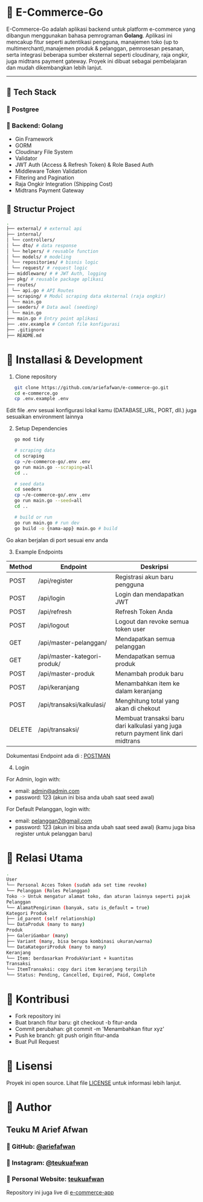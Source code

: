 # 🛒 E-Commerce-Go

E-Commerce-Go adalah aplikasi backend untuk platform e-commerce yang dibangun menggunakan bahasa pemrograman **Golang**. Aplikasi ini mencakup fitur seperti autentikasi pengguna, manajemen toko (up to multimerchant),manajemen produk & pelanggan, pemrosesan pesanan, serta integrasi beberapa sumber eksternal seperti cloudinary, raja ongkir, juga midtrans payment gateway. Proyek ini dibuat sebagai pembelajaran dan mudah dikembangkan lebih lanjut.

---

## 🚀 Tech Stack

### 🏢 Postgree

### 🎨 Backend: Golang

- Gin Framework
- GORM
- Cloudinary File System
- Validator
- JWT Auth (Access & Refresh Token) & Role Based Auth
- Middleware Token Validation
- Filtering and Pagination
- Raja Ongkir Integration (Shipping Cost)
- Midtrans Payment Gateway

## 📁 Structur Project

```bash
.
├── external/ # external api
├── internal/
│ └── controllers/
│ └── dto/ # data response
│ └── helpers/ # reusable function
│ └── models/ # modeling
│ └── repositories/ # bisnis logic
│ └── request/ # request logic
├── middleware/ # # JWT Auth, logging
├── pkg/ # reusable package aplikasi
├── routes/
│ └── api.go # API Routes
├── scraping/ # Modul scraping data eksternal (raja ongkir)
│ └── main.go
├── seeders/ # Data awal (seeding)
│ └── main.go
├── main.go # Entry point aplikasi
├── .env.example # Contoh file konfigurasi
├── .gitignore
├── README.md
```

# 🔧 Installasi & Development

1. Clone repository

```bash
   git clone https://github.com/ariefafwan/e-commerce-go.git
   cd e-commerce.go
   cp .env.example .env
```

Edit file .env sesuai konfigurasi lokal kamu (DATABASE_URL, PORT, dll.) juga sesuaikan environment lainnya

2. Setup Dependencies

```bash
   go mod tidy

   # scraping data
   cd scraping
   cp ~/e-commerce-go/.env .env
   go run main.go --scraping=all
   cd ..

   # seed data
   cd seeders
   cp ~/e-commerce-go/.env .env
   go run main.go --seed=all
   cd ..

   # build or run
   go run main.go # run dev
   go build -o {nama-app} main.go # build
```

Go akan berjalan di port sesuai env anda

3. Example Endpoints

| Method | Endpoint                     | Deskripsi                                                                          |
| ------ | ---------------------------- | ---------------------------------------------------------------------------------  |
| POST   | /api/register                | Registrasi akun baru pengguna                                                      |
| POST   | /api/login                   | Login dan mendapatkan JWT                                                          |
| POST   | /api/refresh                 | Refresh Token Anda                                                                 |
| POST   | /api/logout                  | Logout dan revoke semua token user                                                 |
| GET    | /api/master-pelanggan/       | Mendapatkan semua pelanggan                                                        |
| GET    | /api/master-kategori-produk/ | Mendapatkan semua produk                                                           |
| POST   | /api/master-produk           | Menambah produk baru                                                               |
| POST   | /api/keranjang               | Menambahkan item ke dalam keranjang                                                |
| POST   | /api/transaksi/kalkulasi/    | Menghitung total yang akan di chekout                                              |
| DELETE | /api/transaksi/              | Membuat transaksi baru dari kalkulasi yang juga return payment link dari midtrans  |

Dokumentasi Endpoint ada di : [POSTMAN](https://documenter.getpostman.com/view/26198524/2sB3B7MYf2)

4. Login

For Admin, login with:

- email: admin@admin.com
- password: 123
  (akun ini bisa anda ubah saat seed awal)

For Default Pelanggan, login with:

- email: pelanggan2@gmail.com
- password: 123
  (akun ini bisa anda ubah saat seed awal)
  (kamu juga bisa register untuk pelanggan baru)

# 🧩 Relasi Utama

```bash
.
User
└── Personal Acces Token (sudah ada set time revoke)
└── Pelanggan (Roles Pelanggan)
Toko -> Untuk mengatur alamat toko, dan aturan lainnya seperti pajak
Pelanggan
└── AlamatPengiriman (banyak, satu is_default = true)
Kategori Produk
├── id_parent (self relationship)
└── DataProduk (many to many)
Produk
├── GaleriGambar (many)
├── Variant (many, bisa berupa kombinasi ukuran/warna)
└── DataKategoriProduk (many to many)
Keranjang
└── Item: berdasarkan ProdukVariant + kuantitas
Transaksi
└── ItemTransaksi: copy dari item keranjang terpilih
└── Status: Pending, Cancelled, Expired, Paid, Complete
```

# 👥 Kontribusi

- Fork repository ini
- Buat branch fitur baru: git checkout -b fitur-anda
- Commit perubahan: git commit -m 'Menambahkan fitur xyz'
- Push ke branch: git push origin fitur-anda
- Buat Pull Request

# 📄 Lisensi

Proyek ini open source. Lihat file [LICENSE](https://choosealicense.com/licenses/mit/) untuk informasi lebih lanjut.

# 👤 Author

## Teuku M Arief Afwan

### 📄 GitHub: [@ariefafwan](https://github.com/ariefafwan/)

### 👋 Instagram: [@teukuafwan](https://www.instagram.com/teukuafwan/)

### 🔗 Personal Website: [teukuafwan](teukuafwan.my.id)

Repository ini juga live di [e-commerce-app](https://ws-ecommerce-go.teukuafwan.my.id/)
